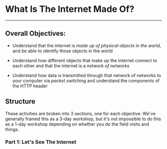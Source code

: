 # What Is The Internet Made Of?
***

## Overall Objectives:

- Understand that the internet is *made up of physical objects in the world*, and be able to identify those objects in the world

- Understand how different objects that make up the internet connect to each other and that the internet is a *network of networks*

- Understand how data is transmitted through that network of networks to your computer via *packet switching* and understand the components of the HTTP header

## Structure

These activities are broken into 3 sections, one for each objective. We've generally framed this as a 3-day workshop, but it's not impossible to do this as a 1-day workshop depending on whether you do the field visits and things. 

### Part 1: Let's See The Internet

<!--*Objective: Understand that the internet is **made up of physical objects in the world**, and be able to identify those objects in the world*

**Materials**: 

- pad of 18x24 drawing paper (newsprint or butcher paper is fine)
- Markers
- Walls to put up drawings and write notes
- Handout detailing different examples of internet infrastructure

**Activities**

- Ask students the following questions about the internet. Write some key words from their answers on a sheet of 18x24 paper. (5-10 minutes)
	- What is the internet?
	- What do use the internet for?
	- What do you think happens behind the scenes when you're using the internet? How does a webpage or an application end up on the screen you're looking at?

- Have students work in small groups (3-4) to make drawings illustrating their answers to that last question about how the internet works. (15-20 minutes)

- Each group takes 3-5 minutes to present their drawings of the internet to the class. Hang the drawings on the wall. (15-20 minutes) 

- Give a short presentation on the different real-world objects that make up the internet (routers, cables, antennae, data centers, and more), showing pictures and examples of things that students might encounter out on the street or in their homes if they went looking for the internet. Give them handouts with a breakdown of these different objects to look for (10 minutes)

- **Optional: Field Trip!** Take the students for a walk to look for some examples of the internet that they might run into on the street. The success of this activity kind of depends on whether the area you're in has lots of relevant things to look at/for, scouting out the workshop location is kind of crucial here (30-45 minutes).

- **Alternative: Assignment** If you're in an area that doesn't have many cool signs of internet infrastructure, ask students to go home and look for some examples at or around their home, or on their way to school the next day. If they can take pictures of what they see (with a phone or their own camera), bring them in. If not, take notes about things you see on the handouts given. Students should be prepared to talk about what they saw the next day. Instructor should be prepared to do the same thing. 

### Part 2: Let's Build the Internet
<!--
*Objective: Understand how different objects that make up the internet connect to each other and that the internet is a **network of networks***

**Materials**

- Network modeling kit:
	- Set of modular wooden blocks that used to represent different "nodes" of the network
	- Small color-coded photos of different pieces of internet infrastructure that can be interchangeably attached to the blocks
	- String or cable used to connect the blocks together
- Handout with rules for assembling the network
- Projector (if available, 18x24 drawing pad also works)

**Activities**

- Recap from Part 1 activities: what did students see when they went looking for the internet (either with the class or on their own?) (10-15 minutes)

- Break students into small groups and give them each a set of blocks, cables, and images from the network modeling kit. Their objective is to take the different types of objects in the kit and make a model of how the different objects fit together to send a message from one personal computer to another.

- Each group will have slightly different sets of objects or things to connect (e.g., "how does a cell phone send a message to a laptop?", "how does a laptop send a message to a laptop?") but all will have at least 2 objects to connect together. Instructors will walk around during this process to give feedback and ask students to explain how their network works. (30-45 minutes)

- Once each group has finished, introduce a new challenge: getting all the group's networks to talk to each other. This is where you can introduce the **carrier hotel** or **internet exchange**, the building where all the different parts of the internet meet up to trade data. (10-15 minutes)

- Using a projector, show how it's possible to see this transmission of data across the physical network with a traceroute. Lead discussion on how the network was built/how it got there, who owns it, and what happens when it breaks (15-25 minutes).

### Part 3: Let's *Be* The Internet

<!--*Objective: Understand how data is transmitted through that network of networks to your computer via **packet switching*** and understand the components of the HTTP header. 

**Materials**

- Packet switching relay kit
	- Sets of nested envelopes (or boxes) representing different parts of an HTTP request. In the final box, there's a piece of a jigsaw puzzle, representing the data packet being transferred in the request. 
	- 3 12-piece jigsaw puzzles
- 3 tables
- Projector (if available, 18x24 drawing pad also works)

**Activities**

- Recap from Part 2: how do all the parts of the network talk to each other? (5-10 minutes)

- Going back to Part 1's question of *How does a webpage or an application end up on the screen you're looking at?*, explain how the traceroute example simplifies things a little bit--when you open a webpage, it's not exactly one thing that's loading on the screen, it's a whole bunch of little things that are coming from lots of different places and they all take different paths to your computer. (10-15 minutes)

- Show students a pile of envelopes on a table. Each envelope is labeled with a letter of the alphabet. The goal of the activity is to move as many envelopes to the right place as possible in 2 minutes. They can only move one envelope at a time, and when they move the envelope they have to bring back an index card to the envelopes table. The 3 people who have the most index cards at the end wins the game, and a prize. They'll then go onto the next level of the game (10-15 minutes).

- Once all the envelopes are on the table, the 3 people who moved the most packets will have to open all the envelopes, which will each have a puzzle piece. The person who can put together their puzzle the fastest wins the game. (10-15 minutes)

- We've just re-enacted what happens when you load a webpage! Well, kind of. Use projector and slides to explain TCP/IP and HTTP, background and history of how it became a thing, why it's cool. (15-20 minutes)

- Explain that we're only showing the "last hop" part of something loading from a webpage. There's actually a whole bunch of other steps involved. Walking through the other steps, we'll brainstorm as a group how to make the game we just played more like the real thing. (15-20 minutes)

- Going back to Part 1's drawings of how we thought the internet worked, lead discussion of how the ideas we had before were the same as what we've learned and how they're different. Distribute handout with more resources for students if they want to learn more after this workshop! (10-15 minutes)
